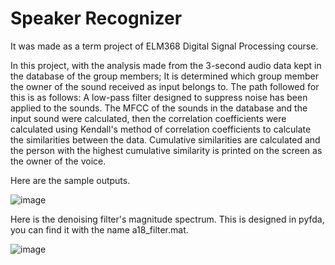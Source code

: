 # Speaker Recognizer

It was made as a term project of ELM368 Digital Signal Processing course.

In this project, with the analysis made from the 3-second audio data kept in the database of the group members; It is determined which group member the owner of the sound received as input belongs to.
The path followed for this is as follows:
A low-pass filter designed to suppress noise has been applied to the sounds.
The MFCC of the sounds in the database and the input sound were calculated, 
then the correlation coefficients were calculated using Kendall's method of 
correlation coefficients to calculate the similarities between the data. 
Cumulative similarities are calculated and the person with the highest cumulative similarity is printed on the screen as the owner of the voice.

Here are the sample outputs.

![image](https://user-images.githubusercontent.com/78663077/120869979-5cf60b80-c5a0-11eb-9b8b-90b480820b33.png)

Here is the denoising filter's magnitude spectrum. 
This is designed in pyfda, you can find it with the name a18_filter.mat.

![image](https://user-images.githubusercontent.com/78663077/120870366-6b90f280-c5a1-11eb-8ba3-1e29ce3161c1.png)
